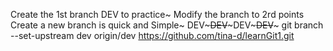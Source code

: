 Create the 1st branch DEV to practice~
Modify the branch to 2rd points
Create a new branch is quick and Simple~
DEV~~~DEV~~~DEV~~~DEV~~~
git branch --set-upstream dev origin/dev
https://github.com/tina-d/learnGit1.git